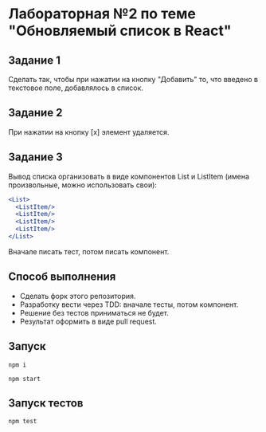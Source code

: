 # Лабораторная №2 по теме "Обновляемый список в React"

## Задание 1
Сделать так, чтобы при нажатии на кнопку "Добавить" то, что введено в текстовое поле, добавлялось в список.

## Задание 2
При нажатии на кнопку [x] элемент удаляется.

## Задание 3
Вывод списка организовать в виде компонентов List и ListItem (имена произвольные, можно использовать свои):
```jsx
<List>
  <ListItem/>
  <ListItem/>
  <ListItem/>
  <ListItem/>
</List>
```
Вначале писать тест, потом писать компонент.

## Способ выполнения
* Сделать форк этого репозитория. 
* Разработку вести через TDD: вначале тесты, потом компонент.
* Решение без тестов приниматься не будет.
* Результат оформить в виде pull request.

## Запуск
```
npm i
```

```
npm start
```

## Запуск тестов
```npm test```